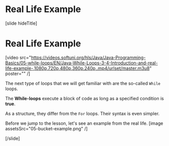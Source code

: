 # Real Life Example

[slide hideTitle]
# Real Life Example

[video src="https://videos.softuni.org/hls/Java/Java-Programming-Basics/05-while-loops/EN/Java-While-Loops-3-4-Introduction-and-real-life-example-,1080p,720p,480p,360p,240p,.mp4/urlset/master.m3u8" poster="" /]

The next type of loops that we will get familiar with are the so-called `While` loops. 

The **While-loops** execute a block of code as long as a specified condition is **true**.

As a structure, they differ from the `For` loops. Their syntax is even simpler.

Before we jump to the lesson, let's see an example from the real life.
[image assetsSrc="05-bucket-example.png" /]

[/slide]
